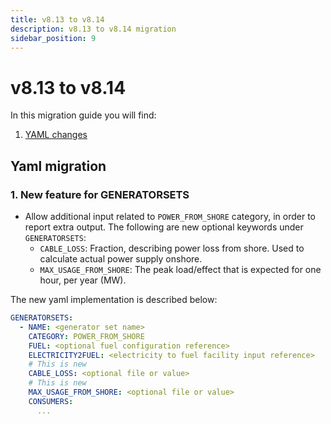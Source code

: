 ```yaml
---
title: v8.13 to v8.14
description: v8.13 to v8.14 migration
sidebar_position: 9
---
```


# v8.13 to v8.14

In this migration guide you will find:

1. [YAML changes](#yaml-migration)

## Yaml migration

### 1. New feature for GENERATORSETS
- Allow additional input related to `POWER_FROM_SHORE` category, in order to report extra output. The following are new optional keywords under `GENERATORSETS`:
  - `CABLE_LOSS`: Fraction, describing power loss from shore. Used to calculate actual power supply onshore.
  - `MAX_USAGE_FROM_SHORE`: The peak load/effect that is expected for one hour, per year (MW).

The new yaml implementation is described below:

```yaml
GENERATORSETS:
  - NAME: <generator set name>
    CATEGORY: POWER_FROM_SHORE
    FUEL: <optional fuel configuration reference>
    ELECTRICITY2FUEL: <electricity to fuel facility input reference>
    # This is new
    CABLE_LOSS: <optional file or value>
    # This is new
    MAX_USAGE_FROM_SHORE: <optional file or value>
    CONSUMERS:
      ...
```
